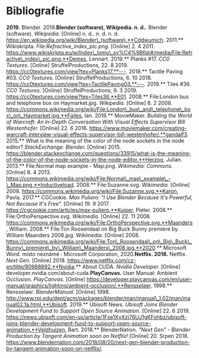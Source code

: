 # Bibliografie

**2019.** Blender. 2019.**Blender (software), Wikipedia. n. d..** Blender (software). *Wikipedia.* \[Online\] n. d.. n. d. n. d. https://en.wikipedia.org/wiki/Blender\_(software).**Cddwumich. 2011.** Wikiskripta. *File:Refractive\_index\_pic.png.* \[Online\] 2. 4 2011. https://www.wikiskripta.eu/w/Index\_lomu\_sv%C4%9Btla\#/media/File:Refractive\_index\_pic.png.**Demes, Lennart. 2019.** Planks \#17. *CC0 Textures.* \[Online\] StruffelProductions, 22. 8 2019. https://cc0textures.com/view?tex=Planks17.**---. 2018.** Tactile Paving \#03. *CC0 Textures.* \[Online\] StruffelProductions, 6. 10 2018. https://cc0textures.com/view?tex=TactilePaving03.**---. 2019.** Tiles \#36. *CC0 Textures.* \[Online\] StruffelProductions, 9. 3 2019. https://cc0textures.com/view?tex=Tiles36.**E01. 2008.** File:London bus and telephone box on Haymarket.jpg. *Wikipedia.* \[Online\] 8. 2 2008. https://commons.wikimedia.org/wiki/File:London\_bus\_and\_telephone\_box\_on\_Haymarket.jpg.**Failes, Ian. 2016.** MovieMaker. *Building the World of Warcraft: An In-Depth Conversation With Visual Effects Supervisor Bill Westenhofer.* \[Online\] 22. 6 2016. https://www.moviemaker.com/creating-warcraft-interview-visual-effects-supervisor-bill-westenhofer/.**gandalf3. 2015.** What is the meaning of the color of the node sockets in the node editor? *StackExchange: Blender.* \[Online\] 2015. https://blender.stackexchange.com/questions/33915/what-is-the-meaning-of-the-color-of-the-node-sockets-in-the-node-editor.**Herzog, Julian. 2013.** File:Normal map example - Map.png. *Wikimedia: Commons.* \[Online\] 8. 4 2013. https://commons.wikimedia.org/wiki/File:Normal\_map\_example\_-\_Map.png.**Inductiveload. 2008.** File:Suzanne.svg. *Wikimedia.* \[Online\] 2008. https://commons.wikimedia.org/wiki/File:Suzanne.svg.**Karon, Pavla. 2017.** CGCookie. *Max Puliero: \"I Use Blender Because It\'s Powerful, Not Because It\'s Free\".* \[Online\] 19. 9 2017. https://cgcookie.com/articles/max-puliero.**Kuiper, Pieter. 2008.** File:OrthoPerspective.svg. *Wikimedia.* \[Online\] 22. 11 2008. https://commons.wikimedia.org/wiki/File:OrthoPerspective.svg.**Maanders, William. 2008.** File:Ton Roosendaal on Big Buck Bunny premiere by William Maanders 2008.jpg. *Wikimedia.* \[Online\] 2008. https://commons.wikimedia.org/wiki/File:Ton\_Roosendaal\_on\_Big\_Buck\_Bunny\_premiere\_by\_William\_Maanders\_2008.jpg.**2020.** Microsoft Word. místo neznámé : Microsoft Corporation, 2020.**Netflix. 2018.** Netflix. *Next Gen.* \[Online\] 2018. https://www.netflix.com/cz-en/title/80988892.**Nvidia.** About CUDA. *Nvidia Developer.* \[Online\] developer.nvidia.com/about-cuda.**PlayCanvas.** User Manual: Ambient Occlusion. *PlayCanvas.* \[Online\] https://developer.playcanvas.com/en/user-manual/graphics/lighting/ambient-occlusion/.**Rensselaer. 1998.** Rensselaer. *BlenderManual.* \[Online\] 1998. http://www.rpi.edu/dept/acm/packages/blender/man/manual\_1.02/man/manual02.1a.html.**Ubisoft. 2019.** Ubisoft News. *Ubisoft Joins Blender Development Fund to Support Open Source Animation.* \[Online\] 22. 6 2019. https://news.ubisoft.com/en-us/article/1Fse1XyXzj76UJ1gKFohbz/ubisoft-joins-blender-development-fund-to-support-open-source-animation.**Veldhuizen, Bart. 2018.** BlenderNation. *\"Next Gen\" - Blender Production by Tangent Animation soon on Netflix!* \[Online\] 20. Srpen 2018. https://www.blendernation.com/2018/08/20/next-gen-blender-production-by-tangent-animation-soon-on-netflix/.